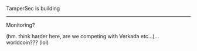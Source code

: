 TamperSec is building 


----

Monitoring? 

(hm. think harder here, are we competing with Verkada etc...)...
worldcoin??? (lol)